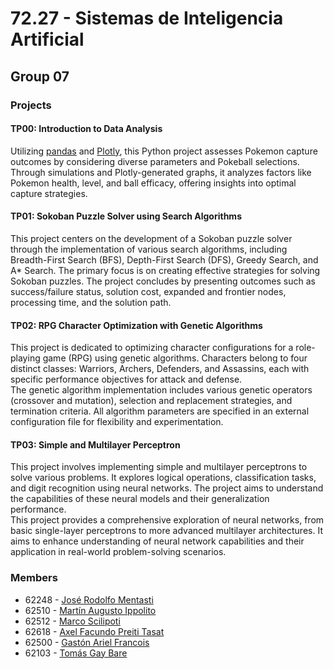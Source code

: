 # 72.27 - Sistemas de Inteligencia Artificial

## Group 07

### Projects
#### TP00: Introduction to Data Analysis
Utilizing [pandas](https://pandas.pydata.org/) and [Plotly](https://plotly.com/), this Python project assesses Pokemon capture outcomes by considering diverse parameters and Pokeball selections. Through simulations and Plotly-generated graphs, it analyzes factors like Pokemon health, level, and ball efficacy, offering insights into optimal capture strategies.

#### TP01: Sokoban Puzzle Solver using Search Algorithms
This project centers on the development of a Sokoban puzzle solver through the implementation of various search algorithms, including Breadth-First Search (BFS), Depth-First Search (DFS), Greedy Search, and A* Search. The primary focus is on creating effective strategies for solving Sokoban puzzles. The project concludes by presenting outcomes such as success/failure status, solution cost, expanded and frontier nodes, processing time, and the solution path.

#### TP02: RPG Character Optimization with Genetic Algorithms
This project is dedicated to optimizing character configurations for a role-playing game (RPG) using genetic algorithms. Characters belong to four distinct classes: Warriors, Archers, Defenders, and Assassins, each with specific performance objectives for attack and defense.
<br> The genetic algorithm implementation includes various genetic operators (crossover and mutation), selection and replacement strategies, and termination criteria. All algorithm parameters are specified in an external configuration file for flexibility and experimentation.

#### TP03: Simple and Multilayer Perceptron
This project involves implementing simple and multilayer perceptrons to solve various problems. It explores logical operations, classification tasks, and digit recognition using neural networks. The project aims to understand the capabilities of these neural models and their generalization performance.
<br> This project provides a comprehensive exploration of neural networks, from basic single-layer perceptrons to more advanced multilayer architectures. It aims to enhance understanding of neural network capabilities and their application in real-world problem-solving scenarios.



### Members
- 62248 - [José Rodolfo Mentasti](https://github.com/JoseMenta)
- 62510 - [Martín Augusto Ippolito](https://github.com/martinippo01)
- 62512 - [Marco Scilipoti](https://github.com/Marco444)
- 62618 - [Axel Facundo Preiti Tasat](https://github.com/AxelPreitiT)
- 62500 - [Gastón Ariel Francois](https://github.com/francoisgaston)
- 62103 - [Tomás Gay Bare](https://github.com/tgaybare)
